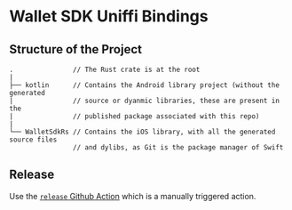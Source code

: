 # Wallet SDK Uniffi Bindings

## Structure of the Project

```
.               // The Rust crate is at the root
|
├── kotlin      // Contains the Android library project (without the generated
|               // source or dyanmic libraries, these are present in the
|               // published package associated with this repo)
|
└── WalletSdkRs // Contains the iOS library, with all the generated source files
                // and dylibs, as Git is the package manager of Swift
```

## Release

Use the [`release` Github Action](https://github.com/spruceid/wallet-sdk-rs/actions/workflows/release.yml)
which is a manually triggered action.
